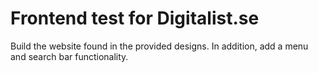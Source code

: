 # Frontend test for Digitalist.se

Build the website found in the provided designs. In addition, add a menu and search bar functionality.
